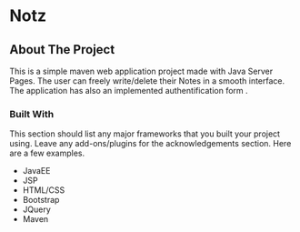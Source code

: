 # Notz

## About The Project

This is a simple maven web application project made with Java Server Pages. The user can freely write/delete their Notes in a smooth interface.
The application has also an implemented authentification form .




### Built With

This section should list any major frameworks that you built your project using. Leave any add-ons/plugins for the acknowledgements section. Here are a few examples.
* JavaEE
* JSP
* HTML/CSS
* Bootstrap
* JQuery
* Maven


